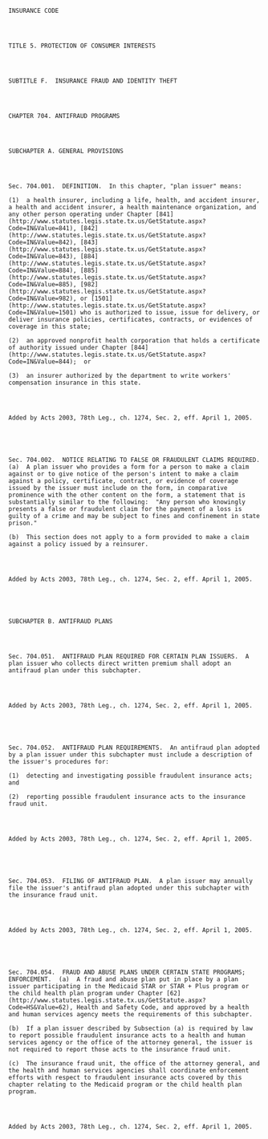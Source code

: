 ﻿
    
    
    	
    					
    
    
    INSURANCE CODE
    
      
    
    
    TITLE 5. PROTECTION OF CONSUMER INTERESTS
    
      
    
    
    SUBTITLE F.  INSURANCE FRAUD AND IDENTITY THEFT
    
      
    
    
    CHAPTER 704. ANTIFRAUD PROGRAMS
    
      
    
    
    SUBCHAPTER A. GENERAL PROVISIONS
    
      
    
    
    Sec. 704.001.  DEFINITION.  In this chapter, "plan issuer" means:
    
    (1)  a health insurer, including a life, health, and accident insurer, a health and accident insurer, a health maintenance organization, and any other person operating under Chapter [841](http://www.statutes.legis.state.tx.us/GetStatute.aspx?Code=IN&Value=841), [842](http://www.statutes.legis.state.tx.us/GetStatute.aspx?Code=IN&Value=842), [843](http://www.statutes.legis.state.tx.us/GetStatute.aspx?Code=IN&Value=843), [884](http://www.statutes.legis.state.tx.us/GetStatute.aspx?Code=IN&Value=884), [885](http://www.statutes.legis.state.tx.us/GetStatute.aspx?Code=IN&Value=885), [982](http://www.statutes.legis.state.tx.us/GetStatute.aspx?Code=IN&Value=982), or [1501](http://www.statutes.legis.state.tx.us/GetStatute.aspx?Code=IN&Value=1501) who is authorized to issue, issue for delivery, or deliver insurance policies, certificates, contracts, or evidences of coverage in this state;
    
    (2)  an approved nonprofit health corporation that holds a certificate of authority issued under Chapter [844](http://www.statutes.legis.state.tx.us/GetStatute.aspx?Code=IN&Value=844);  or
    
    (3)  an insurer authorized by the department to write workers' compensation insurance in this state.
    
    
    
    
    Added by Acts 2003, 78th Leg., ch. 1274, Sec. 2, eff. April 1, 2005.
    
    
    
    
    
    Sec. 704.002.  NOTICE RELATING TO FALSE OR FRAUDULENT CLAIMS REQUIRED.  (a)  A plan issuer who provides a form for a person to make a claim against or to give notice of the person's intent to make a claim against a policy, certificate, contract, or evidence of coverage issued by the issuer must include on the form, in comparative prominence with the other content on the form, a statement that is substantially similar to the following:  "Any person who knowingly presents a false or fraudulent claim for the payment of a loss is guilty of a crime and may be subject to fines and confinement in state prison."
    
    (b)  This section does not apply to a form provided to make a claim against a policy issued by a reinsurer.
    
    
    
    
    Added by Acts 2003, 78th Leg., ch. 1274, Sec. 2, eff. April 1, 2005.
    
    
    
    
    
    SUBCHAPTER B. ANTIFRAUD PLANS
    
      
    
    
    Sec. 704.051.  ANTIFRAUD PLAN REQUIRED FOR CERTAIN PLAN ISSUERS.  A plan issuer who collects direct written premium shall adopt an antifraud plan under this subchapter.
    
    
    
    
    Added by Acts 2003, 78th Leg., ch. 1274, Sec. 2, eff. April 1, 2005.
    
    
    
    
    
    Sec. 704.052.  ANTIFRAUD PLAN REQUIREMENTS.  An antifraud plan adopted by a plan issuer under this subchapter must include a description of the issuer's procedures for:
    
    (1)  detecting and investigating possible fraudulent insurance acts;  and
    
    (2)  reporting possible fraudulent insurance acts to the insurance fraud unit.
    
    
    
    
    Added by Acts 2003, 78th Leg., ch. 1274, Sec. 2, eff. April 1, 2005.
    
    
    
    
    
    Sec. 704.053.  FILING OF ANTIFRAUD PLAN.  A plan issuer may annually file the issuer's antifraud plan adopted under this subchapter with the insurance fraud unit.
    
    
    
    
    Added by Acts 2003, 78th Leg., ch. 1274, Sec. 2, eff. April 1, 2005.
    
    
    
    
    
    Sec. 704.054.  FRAUD AND ABUSE PLANS UNDER CERTAIN STATE PROGRAMS;  ENFORCEMENT.  (a)  A fraud and abuse plan put in place by a plan issuer participating in the Medicaid STAR or STAR + Plus program or the child health plan program under Chapter [62](http://www.statutes.legis.state.tx.us/GetStatute.aspx?Code=HS&Value=62), Health and Safety Code, and approved by a health and human services agency meets the requirements of this subchapter.
    
    (b)  If a plan issuer described by Subsection (a) is required by law to report possible fraudulent insurance acts to a health and human services agency or the office of the attorney general, the issuer is not required to report those acts to the insurance fraud unit.
    
    (c)  The insurance fraud unit, the office of the attorney general, and the health and human services agencies shall coordinate enforcement efforts with respect to fraudulent insurance acts covered by this chapter relating to the Medicaid program or the child health plan program.
    
    
    
    
    Added by Acts 2003, 78th Leg., ch. 1274, Sec. 2, eff. April 1, 2005.
    
    
    
    
    				
